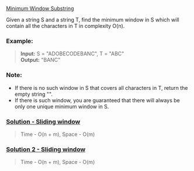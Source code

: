 [Minimum Window Substring](https://leetcode.com/problems/minimum-window-substring/)

Given a string S and a string T, find the minimum window in S which will contain all the characters in T in complexity O(n).

### Example:

> **Input:** S = "ADOBECODEBANC", T = "ABC"  
> **Output:** "BANC"

### Note:

- If there is no such window in S that covers all characters in T, return the empty string "".
- If there is such window, you are guaranteed that there will always be only one unique minimum window in S.

### [Solution - Sliding window](minWindow.js)

> Time - O(n + m), Space - O(m)

### [Solution 2 - Sliding window](minWindow2.js)

> Time - O(n + m), Space - O(m)
